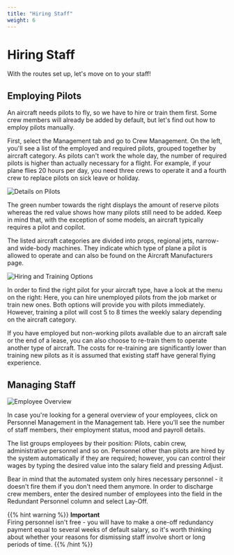 ```yaml
---
title: "Hiring Staff"
weight: 6
---
```


# Hiring Staff

With the routes set up, let's move on to your staff!

## Employing Pilots

An aircraft needs pilots to fly, so we have to hire or train them first. Some crew members will already be added by default, but let's find out how to employ pilots manually.

First, select the Management tab and go to Crew Management. On the left, you'll see a list of the employed and required pilots, grouped together by aircraft category. As pilots can't work the whole day, the number of required pilots is higher than actually necessary for a flight. For example, if your plane flies 20 hours per day, you need three crews to operate it and a fourth crew to replace pilots on sick leave or holiday. 

![Details on Pilots](crew_01.png "Details on Pilots")

The green number towards the right displays the amount of reserve pilots whereas the red value shows how many pilots still need to be added. Keep in mind that, with the exception of some models, an aircraft typically requires a pilot and copilot.

The listed aircraft categories are divided into props, regional jets, narrow- and wide-body machines. They indicate which type of plane a pilot is allowed to operate and can also be found on the Aircraft Manufacturers page.

![Hiring and Training Options](hire_01.png "Hiring and Training Options")

In order to find the right pilot for your aircraft type, have a look at the menu on the right: Here, you can hire unemployed pilots from the job market or train new ones. Both options will provide you with pilots immediately. However, training a pilot will cost 5 to 8 times the weekly salary depending on the aircraft category.

If you have employed but non-working pilots available due to an aircraft sale or the end of a lease, you can also choose to re-train them to operate another type of aircraft. The costs for re-training are significantly lower than training new pilots as it is assumed that existing staff have general flying experience.

## Managing Staff

![Employee Overview](employees_01.png "Employee Overview")

In case you're looking for a general overview of your employees, click on Personnel Management in the Management tab. Here you'll see the number of staff members, their employment status, mood and payroll details.

The list groups employees by their position: Pilots, cabin crew, administrative personnel and so on. Personnel other than pilots are hired by the system automatically if they are required; however, you can control their wages by typing the desired value into the salary field and pressing Adjust.

Bear in mind that the automated system only hires necessary personnel - it doesn't fire them if you don't need them anymore. In order to discharge crew members, enter the desired number of employees into the field in the Redundant Personnel column and select Lay-Off.

{{% hint warning %}}
**Important**  
Firing personnel isn't free - you will have to make a one-off redundancy payment equal to several weeks of default salary, so it's worth thinking about whether your reasons for dismissing staff involve short or long periods of time.
{{% /hint %}}
